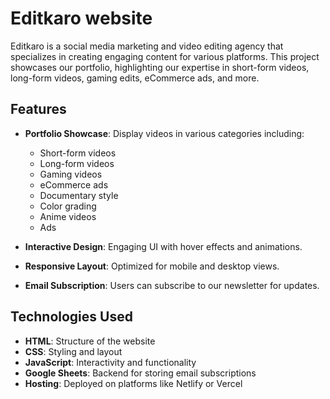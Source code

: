 # Editkaro website

Editkaro is a social media marketing and video editing agency that specializes in creating engaging content for various platforms. This project showcases our portfolio, highlighting our expertise in short-form videos, long-form videos, gaming edits, eCommerce ads, and more.

## Features

- **Portfolio Showcase**: Display videos in various categories including:
  - Short-form videos
  - Long-form videos
  - Gaming videos
  - eCommerce ads
  - Documentary style
  - Color grading
  - Anime videos
  - Ads
  
- **Interactive Design**: Engaging UI with hover effects and animations.

- **Responsive Layout**: Optimized for mobile and desktop views.

- **Email Subscription**: Users can subscribe to our newsletter for updates.

## Technologies Used

- **HTML**: Structure of the website
- **CSS**: Styling and layout
- **JavaScript**: Interactivity and functionality
- **Google Sheets**: Backend for storing email subscriptions
- **Hosting**: Deployed on platforms like Netlify or Vercel

